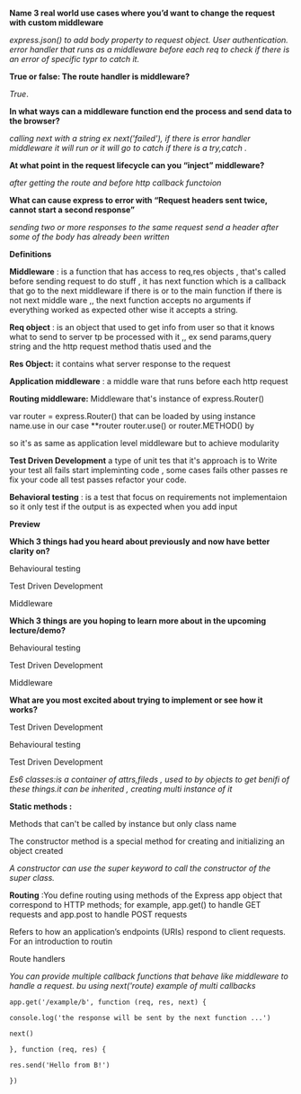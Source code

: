 
**Name 3 real world use cases where you’d want to change the request with custom middleware**

*express.json() to add body property to request object.
User authentication.
error handler that runs as a middleware before each req to check if there is an error of specific typr to catch it.*

  

**True or false: The route handler is middleware?**

*True*.
 
**In what ways can a middleware function end the process and send data to the browser?**

*calling next with a string ex next('failed'), if there is error handler middleware it will run or it will go to catch if there is a try,catch .*
  

**At what point in the request lifecycle can you “inject” middleware?**

*after getting the route and before http callback functoion*



  

**What can cause express to error with “Request headers sent twice, cannot start a second response”**

*sending two or more responses to the same request
send a header after some of the body has already been written*

**Definitions**

**Middleware** : is a function that has access to req,res objects , that's called before sending request to do stuff , it has next function which is a callback that go to the next middleware if there is or to the main function if there is not next middle ware ,, the next function accepts no arguments if everything worked as expected other wise it accepts a string.

**Req object** : is an object that used to get info from user so that it knows what to send to server tp be processed with it ,, ex send params,query string and the http request method thatis used and the

**Res Object:** it contains what server response to the request


**Application middleware** : a middle ware that runs before each http request


**Routing middleware:** Middleware that's instance of express.Router()

var router = express.Router()
that can be loaded by using instance name.use in our case **router router.use() or router.METHOD() by

so it's as same as application level middleware but to achieve modularity


**Test Driven Development**
a type of unit tes that it's approach is to Write your test all fails start impleminting code , some cases fails other passes re fix your code all test passes refactor your code.

 
**Behavioral testing** : is a test that focus on requirements not implementaion so it only test if the output is as expected when you add input

  
  **Preview**

**Which 3 things had you heard about previously and now have better clarity on?**

Behavioural testing

Test Driven Development

Middleware



**Which 3 things are you hoping to learn more about in the upcoming lecture/demo?**

Behavioural testing

Test Driven Development

Middleware

  
  

**What are you most excited about trying to implement or see how it works?**

Test Driven Development

Behavioural testing

Test Driven Development


*Es6 classes:is a container of attrs,fileds , used to by objects to get benifi of these things.it can be inherited , creating multi instance of it*

  

**Static methods :**

Methods that can't be called by instance but only class name

The constructor method is a special method for creating and initializing an object created

  

*A constructor can use the super keyword to call the constructor of the super class.*

  
  

**Routing** :You define routing using methods of the Express app object that correspond to HTTP methods; for example, app.get() to handle GET requests and app.post to handle POST requests

  

Refers to how an application’s endpoints (URIs) respond to client requests. For an introduction to routin

Route handlers

*You can provide multiple callback functions that behave like middleware to handle a request. bu using next('route) example of multi callbacks*

  

    app.get('/example/b', function (req, res, next) {
    
    console.log('the response will be sent by the next function ...')
    
    next()
    
    }, function (req, res) {
    
    res.send('Hello from B!')
    
    })
